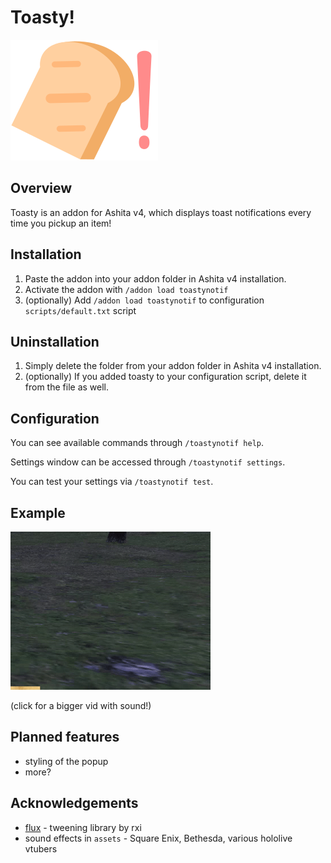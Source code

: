 # Toasty!
![](./readme_assets/logo.png)
## Overview
Toasty is an addon for Ashita v4, which displays toast notifications every time you pickup an item!
## Installation
1. Paste the addon into your addon folder in Ashita v4 installation.
2. Activate the addon with `/addon load toastynotif`
3. (optionally) Add `/addon load toastynotif` to configuration `scripts/default.txt` script

## Uninstallation
1. Simply delete the folder from your addon folder in Ashita v4 installation.
2. (optionally) If you added toasty to your configuration script, delete it from the file as well.

## Configuration
You can see available commands through `/toastynotif help`.

Settings window can be accessed through `/toastynotif settings`.

You can test your settings via `/toastynotif test`.

## Example
[![](./readme_assets/example.gif)](./readme_assets/example.mp4)

(click for a bigger vid with sound!)

## Planned features
- styling of the popup
- more?

## Acknowledgements
- [flux](https://github.com/rxi/flux/tree/master) - tweening library by rxi
- sound effects in `assets` - Square Enix, Bethesda, various hololive vtubers
